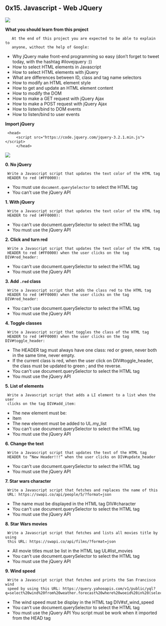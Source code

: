 ## 0x15. Javascript - Web JQuery

![](https://s3.amazonaws.com/intranet-projects-files/holbertonschool-higher-level_programming+/305/4724718.jpg)

**What you should learn from this project**

       At the end of this project you are expected to be able to explain to
       anyone, without the help of Google:

* Why jQuery make front-end programming so easy (don’t forget to tweet today,
  with the hashtag #ilovejquery :))
* How to select HTML elements in Javascript
* How to select HTML elements with jQuery
* What are differences between ID, class and tag name selectors
* How to modify an HTML element style
* How to get and update an HTML element content
* How to modify the DOM
* How to make a GET request with jQuery Ajax
* How to make a POST request with jQuery Ajax
* How to listen/bind to DOM events
* How to listen/bind to user events

**Import jQuery**

	 <head>
	     <script src="https://code.jquery.com/jquery-3.2.1.min.js"></script>
    	 </head>

![](https://s3.amazonaws.com/intranet-projects-files/holbertonschool-higher-level_programming+/305/1f1ihd.jpg)

**0. No jQuery**

     Write a Javascript script that updates the text color of the HTML tag
     HEADER to red (#FF0000):

* You must use `document.querySelector` to select the HTML tag
* You can’t use the jQuery API

**1. With jQuery**

     Write a Javascript script that updates the text color of the HTML tag
     HEADER to red (#FF0000):

* You can’t use document.querySelector to select the HTML tag
* You must use the jQuery API

**2. Click and turn red**

     Write a Javascript script that updates the text color of the HTML tag
     HEADER to red (#FF0000) when the user clicks on the tag DIV#red_header:

* You can’t use document.querySelector to select the HTML tag
* You must use the jQuery API

**3. Add `.red` class**

     Write a Javascript script that adds the class red to the HTML tag
     HEADER to red (#FF0000) when the user clicks on the tag DIV#red_header:

* You can’t use document.querySelector to select the HTML tag
* You must use the jQuery API

**4. Toggle classes**

     Write a Javascript script that toggles the class of the HTML tag
     HEADER to red (#FF0000) when the user clicks on the tag DIV#toggle_header:

* The HEADER tag must always have one class: red or green, never both in the
  same time, never empty.
* If the current class is red, when the user click on DIV#toggle_header, the
  class must be updated to green ; and the reverse.
* You can’t use document.querySelector to select the HTML tag
* You must use the jQuery API

**5. List of elements**

     Write a Javascript script that adds a LI element to a list when the user
     clicks on the tag DIV#add_item:

* The new element must be: <li>Item</li>
* The new element must be added to UL.my_list
* You can’t use document.querySelector to select the HTML tag
* You must use the jQuery API

**6. Change the text**

     Write a Javascript script that updates the text of the HTML tag
     HEADER to “New Header!!!” when the user clicks on DIV#update_header

* You can’t use document.querySelector to select the HTML tag
* You must use the jQuery API

**7. Star wars character**

     Write a Javascript script that fetches and replaces the name of this
     URL: https://swapi.co/api/people/5/?format=json

* The name must be displayed in the HTML tag DIV#character
* You can’t use document.querySelector to select the HTML tag
* You must use the jQuery API

**8. Star Wars movies**

     Write a Javascript script that fetches and lists all movies title by using
     this URL: https://swapi.co/api/films/?format=json

* All movie titles must be list in the HTML tag UL#list_movies
* You can’t use document.querySelector to select the HTML tag
* You must use the jQuery API

**9. Wind speed**

     Write a Javascript script that fetches and prints the San Francisco wind
     speed by using this URL: https://query.yahooapis.com/v1/public/yql?q=select%20wind%20from%20weather.forecast%20where%20woeid%20in%20(select%20woeid%20from%20geo.places(1)%20where%20text%3D%22San%20Francisco%2C%20CA%22)&format=json

* The wind speed must be display in the HTML tag DIV#sf_wind_speed
* You can’t use document.querySelector to select the HTML tag
* You must use the jQuery API You script must be work when it imported from the HEAD tag